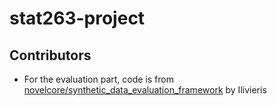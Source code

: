 # stat263-project
## Contributors

- For the evaluation part, code is from [novelcore/synthetic_data_evaluation_framework]([https://github.com/user/repo](https://github.com/novelcore/synthetic_data_evaluation_framework.git)) by Ilivieris


